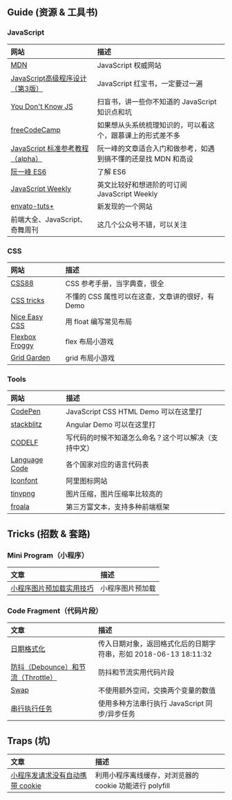 ## Guide (资源 & 工具书)

### JavaScript

|网站|描述|
|:---|:---|
|[MDN](https://developer.mozilla.org/en-US/docs/Web/JavaScript)|JavaScript 权威网站|
|[JavaScript高级程序设计（第3版）](https://book.douban.com/subject/10546125/)|JavaScript 红宝书，一定要过一遍|
|[You Don't Know JS](https://book.douban.com/subject/25986786/)|扫盲书，讲一些你不知道的 JavaScript 知识点和坑|
|[freeCodeCamp](https://www.freecodecamp.org/)|如果想从头系统梳理知识的，可以看这个，跟慕课上的形式差不多|
|[JavaScript 标准参考教程（alpha）](http://javascript.ruanyifeng.com/)|阮一峰的文章适合入门和做参考，如遇到搞不懂的还是找 MDN 和高设|
|[阮一峰 ES6](http://es6.ruanyifeng.com/#docs/intro)|了解 ES6|
|[JavaScript Weekly](https://javascriptweekly.com/)|英文比较好和想进阶的可订阅 JavaScript Weekly|
|[envato-tuts+](https://webdesign.tutsplus.com/courses)|新发现的一个网站|
|前端大全、JavaScript、奇舞周刊|这几个公众号不错，可以关注|

### CSS

|网站|描述|
|:---|:---|
|[CSS88](http://www.css88.com/book/css/)|CSS 参考手册，当字典查，很全|
|[CSS tricks](https://css-tricks.com)|不懂的 CSS 属性可以在这查，文章讲的很好，有 Demo|
|[Nice Easy CSS](http://nec.netease.com/library/category/#grid)|用 float 编写常见布局|
|[Flexbox Froggy](http://flexboxfroggy.com/)|flex 布局小游戏|
|[Grid Garden](http://cssgridgarden.com/)|grid 布局小游戏|

### Tools

|网站|描述|
|:---|:---|
|[CodePen](https://codepen.io/)|JavaScript CSS HTML Demo 可以在这里打|
|[stackblitz](https://stackblitz.com/)|Angular Demo 可以在这里打|
|[CODELF](https://unbug.github.io/codelf/)|写代码的时候不知道怎么命名？这个可以解决（支持中文）|
|[Language Code](http://www.lingoes.cn/zh/translator/langcode.htm)|各个国家对应的语言代码表|
|[Iconfont](http://www.iconfont.cn/)|阿里图标网站|
|[tinypng](https://tinypng.com/)|图片压缩，图片压缩率比较高的|
|[froala](https://www.froala.com/)|第三方富文本，支持多种前端框架|

## Tricks (招数 & 套路)

### Mini Program（小程序）

|文章|描述|
|:---|:---|
|[小程序图片预加载实用技巧](https://github.com/PolluxLee/blog/issues/54)|小程序图片预加载|

### Code Fragment（代码片段）

|文章|描述|
|:---|:---|
|[日期格式化](https://github.com/zaClub/za-tricks/issues/1)|传入日期对象，返回格式化后的日期字符串，形如 2018-06-13 18:11:32|
|[防抖（Debounce）和节流（Throttle）](https://github.com/PolluxLee/blog/issues/4)|防抖和节流实用代码片段|
|[Swap](https://github.com/PolluxLee/blog/issues/49)|不使用额外空间，交换两个变量的数值|
|[串行执行任务](https://github.com/AymaxLi/AymaxLi.github.io/issues/2)|使用多种方法串行执行 JavaScript 同步/异步任务|

## Traps (坑)

|文章|描述|
|:---|:---|
|[小程序发请求没有自动携带 cookie](https://github.com/AymaxLi/AymaxLi.github.io/issues/3)|利用小程序离线缓存，对浏览器的 cookie 功能进行 polyfill|
